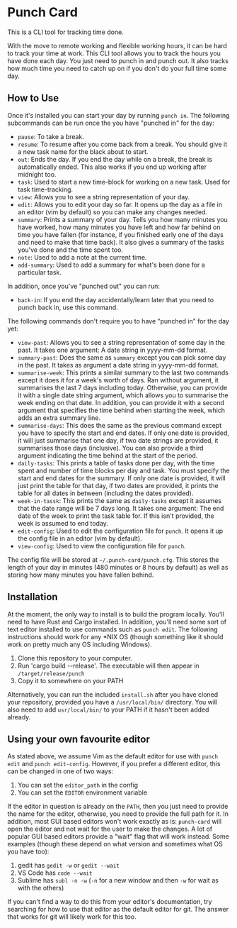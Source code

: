 # Punch Card

This is a CLI tool for tracking time done. 

With the move to remote working and flexible working hours, it can be hard to track your time at work. This CLI tool allows you to track the hours you have done each day. You just need to punch in and punch out. It also tracks how much time you need to catch up on if you don't do your full time some day.

## How to Use

Once it's installed you can start your day by running `punch in`. The following subcommands can be run once the you have "punched in" for the day:

- `pause`: To take a break.
- `resume`: To resume after you come back from a break. You should give it a new task name for the black about to start.
- `out`: Ends the day. If you end the day while on a break, the break is automatically ended. This also works if you end up working after midnight too.
- `task`: Used to start a new time-block for working on a new task. Used for task time-tracking.
- `view`: Allows you to see a string representation of your day.
- `edit`: Allows you to edit your day so far. It opens up the day as a file in an editor (vim by default) so you can make any changes needed.
- `summary`: Prints a summary of your day. Tells you how many minutes you have worked, how many minutes you have left and how far behind on time you have fallen (for instance, if you finished early one of the days and need to make that time back). It also gives a summary of the tasks you've done and the time spent too.
- `note`: Used to add a note at the current time.
- `add-summary`: Used to add a summary for what's been done for a particular task.

In addition, once you've "punched out" you can run:
- `back-in`: If you end the day accidentally/learn later that you need to punch back in, use this command.

The following commands don't require you to have "punched in" for the day yet:
- `view-past`: Allows you to see a string representation of some day in the past. It takes one argument: A date string in yyyy-mm-dd format.
- `summary-past`: Does the same as `summary` except you can pick some day in the past. It takes as argument a date string in yyyy-mm-dd format.
- `summarise-week`: This prints a similar summary to the last two commands except it does it for a week's worth of days. Ran without argument, it summarises the last 7 days including today. Otherwise, you can provide it with a single date string argument, which allows you to summarise the week ending on that date. In addition, you can provide it with a second argument that specifies the time behind when starting the week, which adds an extra summary line.
- `summarise-days`: This does the same as the previous command except you have to specify the start and end dates. If only one date is provided, it will just summarise that one day, if two date strings are provided, it summarises those days (inclusive). You can also provide a third argument indicating the time behind at the start of the period.
- `daily-tasks`: This prints a table of tasks done per day, with the time spent and number of time blocks per day and task. You must specify the start and end dates for the summary. If only one date is provided, it will just print the table for that day, if two dates are provided, it prints the table for all dates in between (including the dates provided). 
- `week-in-tassk`: This prints the same as `daily-tasks` except it assumes that the date range will be 7 days long. It takes one argument: The end date of the week to print the task table for. If this isn't provided, the week is assumed to end today.
- `edit-config`: Used to edit the configuration file for `punch`. It opens it up the config file in an editor (vim by default).
- `view-config`: Used to view the configuration file for `punch`.

The config file will be stored at `~/.punch-card/punch.cfg`. This stores the length of your day in minutes (480 minutes or 8 hours by default) as well as storing how many minutes you have fallen behind.

## Installation

At the moment, the only way to install is to build the program locally. You'll need to have Rust and Cargo installed. In addition, you'll need some sort of text editor installed to use commands such as `punch edit`. The following instructions should work for any *NIX OS (though something like it should work on pretty much any OS including Windows).

1. Clone this repository to your computer.
2. Run 'cargo build --release'. The executable will then appear in `/target/release/punch`
3. Copy it to somewhere on your PATH

Alternatively, you can run the included `install.sh` after you have cloned your repository, provided you have a `/usr/local/bin/` directory. You will also need to add `usr/local/bin/` to your PATH if it hasn't been added already.

## Using your own favourite editor

As stated above, we assume Vim as the default editor for use with `punch edit` and `punch edit-config`. However, if you prefer a different editor, this can be changed in one of two ways:

1. You can set the `editor_path` in the config
2. You can set the `EDITOR` environment variable

If the editor in question is already on the `PATH`, then you just need to provide the name for the editor, otherwise, you need to provide the full path for it.
In addition, most GUI based editors won't work exactly as is: `punch-card` will open the editor and not wait for the user to make the changes. 
A lot of popular GUI based editors provide a "wait" flag that will work instead. Some examples (though these depend on what version and sometimes what OS you have too):

1. gedit has `gedit -w` or `gedit --wait`
2. VS Code has `code --wait`
3. Sublime has `subl -n -w` (`-n` for a new window and then `-w` for wait as with the others)

If you can't find a way to do this from your editor's documentation, try searching for how to use that editor as the default editor for git. 
The answer that works for git will likely work for this too.
